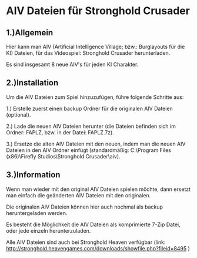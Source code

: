 # AIV Dateien für Stronghold Crusader

1.)Allgemein
-
Hier kann man AIV (Artificial Intelligence Village; bzw.: Burglayouts für die KI) Dateien, für das Videospiel: Stronghold Crusader herunterladen.

Es sind insgesamt 8 neue AIV's für jeden KI Charakter.

2.)Installation
-
Um die AIV Dateien zum Spiel hinzuzufügen, führe folgende Schritte aus:

1.) Erstelle zuerst einen backup Ordner für die originalen AIV Dateien (optional).

2.) Lade die neuen AIV Dateien herunter (die Dateien befinden sich im Ordner: FAPLZ, bzw. in der Datei: FAPLZ.7z).

3.) Ersetze die alten AIV Dateien mit den neuen, indem man die neuen AIV Dateien in den AIV Ordner einfügt (standardmäßig: C:\Program Files (x86)\Firefly Studios\Stronghold Crusader\aiv).

3.)Information
-
Wenn man wieder mit den original AIV Dateien spielen möchte, dann ersetzt man einfach die geänderten AIV Dateien mit den originalen.

Die originalen AIV Dateien können hier auch nochmal als backup heruntergeladen werden.

Es besteht die Möglichkeit die AIV Dateien als komprimierte 7-Zip Datei, oder jede einzeln herunterzuladen.

Alle AIV Dateien sind auch bei Stronghold Heaven verfügbar (link: http://stronghold.heavengames.com/downloads/showfile.php?fileid=8495 )
